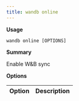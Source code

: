 ```yaml
---
title: wandb online
---
```

**Usage**

`wandb online [OPTIONS]`

**Summary**

Enable W&B sync

**Options**

| **Option** | **Description** |
| :--- | :--- |

